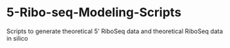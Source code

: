 # 5-Ribo-seq-Modeling-Scripts
Scripts to generate theoretical 5' RiboSeq data and theoretical RiboSeq data in silico
